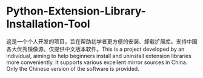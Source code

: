 # Python-Extension-Library-Installation-Tool
这是一个个人开发的项目，旨在帮助初学者更方便的安装、卸载扩展库。支持中国各大优秀镜像源。仅提供中文版本软件。This is a project developed by an individual, aiming to help beginners install and uninstall extension libraries more conveniently. It supports various excellent mirror sources in China. Only the Chinese version of the software is provided.
